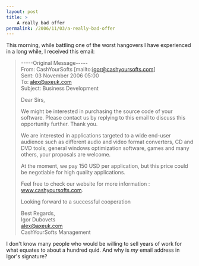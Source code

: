 ```yaml
---
layout: post
title: >
    A really bad offer
permalink: /2006/11/03/a-really-bad-offer
---
```

This morning, while battling one of the worst hangovers I have experienced in a long while, I received this email:

> -----Original Message-----  
> From: CashYourSofts [mailto:igor@cashyoursofts.com]  
> Sent: 03 November 2006 05:00  
> To: alex@axeuk.com  
> Subject: Business Development  
> 
> Dear Sirs,
> 
> We might be interested in purchasing the source code of your software. Please contact us by replying to this email to discuss this opportunity further. Thank you.
> 
> We are interested in applications targeted to a wide end-user audience such as different audio and video format converters, CD and DVD tools, general windows optimization software, games and many others, your proposals are welcome.
> 
> At the moment, we pay 150 USD per application, but this price could be negotiable for high quality applications.
> 
> Feel free to check our website for more information : www.cashyoursofts.com.
> 
> Looking forward to a successful cooperation
> 
> Best Regards,  
> Igor Dubovets  
> alex@axeuk.com  
> CashYourSofts Management

I don't know many people who would be willing to sell years of work for what equates to about a hundred quid. And why is <em>my</em> email address in Igor's signature?